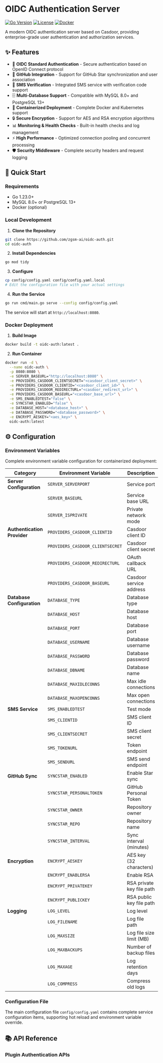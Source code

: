# OIDC Authentication Server

[![Go Version](https://img.shields.io/badge/Go-1.23+-blue.svg)](https://golang.org/)
[![License](https://img.shields.io/badge/License-MIT-green.svg)](LICENSE)
[![Docker](https://img.shields.io/badge/Docker-Supported-blue.svg)](Dockerfile)

A modern OIDC authentication server based on Casdoor, providing enterprise-grade user authentication and authorization services.

## ✨ Features

- 🔐 **OIDC Standard Authentication** - Secure authentication based on OpenID Connect protocol
- 🌟 **GitHub Integration** - Support for GitHub Star synchronization and user association
- 📱 **SMS Verification** - Integrated SMS service with verification code support
- 🗄️ **Multi-Database Support** - Compatible with MySQL 8.0+ and PostgreSQL 13+
- 🐳 **Containerized Deployment** - Complete Docker and Kubernetes support
- 🔒 **Secure Encryption** - Support for AES and RSA encryption algorithms
- 📊 **Monitoring & Health Checks** - Built-in health checks and log management
- ⚡ **High Performance** - Optimized connection pooling and concurrent processing
- 🛡️ **Security Middleware** - Complete security headers and request logging

## 🚀 Quick Start

### Requirements

- Go 1.23.0+
- MySQL 8.0+ or PostgreSQL 13+
- Docker (optional)

### Local Development

1. **Clone the Repository**
```bash
git clone https://github.com/zgsm-ai/oidc-auth.git
cd oidc-auth
```

2. **Install Dependencies**
```bash
go mod tidy
```

3. **Configure**
```bash
cp config/config.yaml config/config.yaml.local
# Edit the configuration file with your actual settings
```

4. **Run the Service**
```bash
go run cmd/main.go serve --config config/config.yaml
```

The service will start at `http://localhost:8080`.

### Docker Deployment

1. **Build Image**
```bash
docker build -t oidc-auth:latest .
```

2. **Run Container**
```bash
docker run -d \
  --name oidc-auth \
  -p 8080:8080 \
  -e SERVER_BASEURL="http://localhost:8080" \
  -e PROVIDERS_CASDOOR_CLIENTSECRET="<casdoor_client_secret>" \
  -e PROVIDERS_CASDOOR_CLIENTID="<casdoor_client_id>" \
  -e PROVIDERS_CASDOOR_REDIRECTURL="<casdoor_redirect_url>" \
  -e PROVIDERS_CASDOOR_BASEURL="<casdoor_base_url>" \
  -e SMS_ENABLEDTEST="false" \
  -e SYNCSTAR_ENABLED="false" \
  -e DATABASE_HOST="<database_host>" \
  -e DATABASE_PASSWORD="<database_password>" \
  -e ENCRYPT_AESKEY="<aes_key>" \
  oidc-auth:latest
```

## ⚙️ Configuration

### Environment Variables

Complete environment variable configuration for containerized deployment:

| Category | Environment Variable | Description | Default Value |
|----------|---------------------|-------------|---------------|
| **Server Configuration** | `SERVER_SERVERPORT` | Service port | `8080` |
| | `SERVER_BASEURL` | Service base URL | `http://localhost:8080` |
| | `SERVER_ISPRIVATE` | Private network mode | `false` |
| **Authentication Provider** | `PROVIDERS_CASDOOR_CLIENTID` | Casdoor client ID | - |
| | `PROVIDERS_CASDOOR_CLIENTSECRET` | Casdoor client secret | - |
| | `PROVIDERS_CASDOOR_REDIRECTURL` | OAuth callback URL | - |
| | `PROVIDERS_CASDOOR_BASEURL` | Casdoor service address | - |
| **Database Configuration** | `DATABASE_TYPE` | Database type | `postgres` |
| | `DATABASE_HOST` | Database host | `localhost` |
| | `DATABASE_PORT` | Database port | `5432` |
| | `DATABASE_USERNAME` | Database username | `postgres` |
| | `DATABASE_PASSWORD` | Database password | - |
| | `DATABASE_DBNAME` | Database name | `auth` |
| | `DATABASE_MAXIDLECONNS` | Max idle connections | `50` |
| | `DATABASE_MAXOPENCONNS` | Max open connections | `300` |
| **SMS Service** | `SMS_ENABLEDTEST` | Test mode | `true` |
| | `SMS_CLIENTID` | SMS client ID | - |
| | `SMS_CLIENTSECRET` | SMS client secret | - |
| | `SMS_TOKENURL` | Token endpoint | - |
| | `SMS_SENDURL` | SMS send endpoint | - |
| **GitHub Sync** | `SYNCSTAR_ENABLED` | Enable Star sync | `true` |
| | `SYNCSTAR_PERSONALTOKEN` | GitHub Personal Token | - |
| | `SYNCSTAR_OWNER` | Repository owner | `zgsm-ai` |
| | `SYNCSTAR_REPO` | Repository name | `zgsm` |
| | `SYNCSTAR_INTERVAL` | Sync interval (minutes) | `1` |
| **Encryption** | `ENCRYPT_AESKEY` | AES key (32 characters) | - |
| | `ENCRYPT_ENABLERSA` | Enable RSA | `false` |
| | `ENCRYPT_PRIVATEKEY` | RSA private key file path | `config/private.pem` |
| | `ENCRYPT_PUBLICKEY` | RSA public key file path | `config/public.pem` |
| **Logging** | `LOG_LEVEL` | Log level | `info` |
| | `LOG_FILENAME` | Log file path | `logs/app.log` |
| | `LOG_MAXSIZE` | Log file size limit (MB) | `100` |
| | `LOG_MAXBACKUPS` | Number of backup files | `10` |
| | `LOG_MAXAGE` | Log retention days | `30` |
| | `LOG_COMPRESS` | Compress old logs | `true` |

### Configuration File

The main configuration file `config/config.yaml` contains complete service configuration items, supporting hot reload and environment variable override.

## 📚 API Reference

### Plugin Authentication APIs